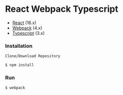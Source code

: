 # React Webpack Typescript

* [React](https://reactjs.org) (16.x)
* [Webpack](https://webpack.js.org/) (4.x)
* [Typescript](https://www.typescriptlang.org/) (3.x)


### Installation

```sh
Clone/Download Repository
```

```sh
$ npm install
```

### Run


```sh
$ webpack
```

